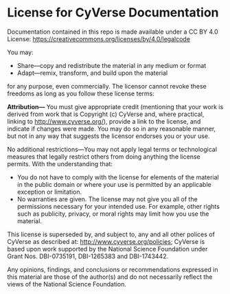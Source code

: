# License for CyVerse Documentation

Documentation contained in this repo is made available under a CC BY 4.0 License: https://creativecommons.org/licenses/by/4.0/legalcode 

You may:

- Share—copy and redistribute the material in any medium or format
- Adapt—remix, transform, and build upon the material

for any purpose, even commercially. The licensor cannot revoke these freedoms as long as you follow these license terms:

**Attribution—** You must give appropriate credit (mentioning that your work is derived from work that is Copyright (c) CyVerse and, where practical, linking to http://www.cyverse.org/), provide a link to the license, and indicate if changes were made. You may do so in any reasonable manner, but not in any way that suggests the licensor endorses you or your use.

No additional restrictions—You may not apply legal terms or technological measures that legally restrict others from doing anything the license permits. With the understanding that:

- You do not have to comply with the license for elements of the material in the public domain or where your use is permitted by an applicable exception or limitation.
- No warranties are given. The license may not give you all of the permissions necessary for your intended use. For example, other rights such as publicity, privacy, or moral rights may limit how you use the material.

This license is superseded by, and subject to, any and all other polices of CyVerse as described at: http://www.cyverse.org/policies; CyVerse is based upon work supported by the National Science Foundation under Grant Nos. DBI-0735191, DBI-1265383 and DBI-1743442.

Any opinions, findings, and conclusions or recommendations expressed in this material are those of the author(s) and do not necessarily reflect the views of the National Science Foundation.
